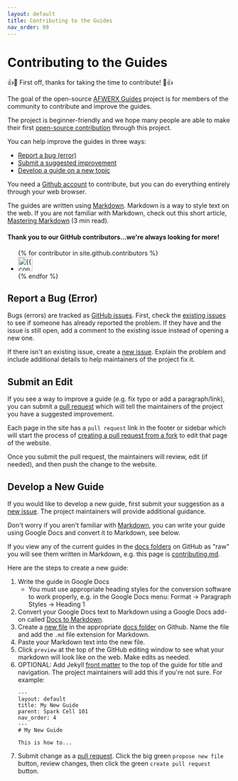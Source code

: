 ```yaml
---
layout: default
title: Contributing to the Guides
nav_order: 99
---
```

# Contributing to the Guides

👍🎉 First off, thanks for taking the time to contribute! 🎉👍

The goal of the open-source
[AFWERX Guides](https://github.com/infinity-spark-jbmdl/afwerx-guides)
project is for members of the community to contribute and improve the guides.

The project is beginner-friendly and we hope many people are able to make their
first [open-source contribution](https://git-scm.com/book/en/v2/GitHub-Contributing-to-a-Project) through this project.

You can help improve the guides in three ways:

*  [Report a bug (error)](#report-a-bug-error)
*  [Submit a suggested improvement](#submit-an-edit)
*  [Develop a guide on a new topic](#develop-a-new-guide)

You need a [Github account](https://github.com/join) to contribute, but you can
do everything entirely through your web browser.

The guides are written using [Markdown](https://daringfireball.net/projects/markdown/).
Markdown is a way to style text on the web. If you are not familiar with
Markdown, check out this short article, [Mastering Markdown](https://guides.github.com/features/mastering-markdown/)
(3 min read).

#### Thank you to our GitHub contributors...we're always looking for more!

<ul class="list-style-none">
{% for contributor in site.github.contributors %}
  <li class="d-inline-block mr-1">
     <a href="{{ contributor.html_url }}"><img src="{{ contributor.avatar_url }}" width="32" height="32" alt="{{ contributor.login }}"/></a>
  </li>
{% endfor %}
</ul>

## Report a Bug (Error)

Bugs (errors) are tracked as [GitHub issues](https://guides.github.com/features/issues/). First,
check the [existing issues](https://github.com/infinity-spark-jbmdl/afwerx-guides/issues)
to see if someone has already reported the problem. If they have and the issue is still open,
add a comment to the existing issue instead of opening a new one.

If there isn't an existing issue, create a
[new issue](https://github.com/infinity-spark-jbmdl/afwerx-guides/issues/new). Explain the
problem and include additional details to help maintainers of the project fix it.

## Submit an Edit

If you see a way to improve a guide (e.g. fix typo or add a paragraph/link), you can submit a
[pull request](https://help.github.com/en/github/collaborating-with-issues-and-pull-requests/about-pull-requests)
which will tell the maintainers of the project you have a suggested improvement.

Each page in the site has a `pull request` link in the footer or sidebar which will start the process of
[creating a pull request from a fork](https://help.github.com/en/github/collaborating-with-issues-and-pull-requests/creating-a-pull-request-from-a-fork)
to edit that page of the website.

Once you submit the pull request, the maintainers will review, edit (if needed),
and then push the change to the website.

## Develop a New Guide

If you would like to develop a new guide, first submit your suggestion as a [new
issue](https://github.com/infinity-spark-jbmdl/afwerx-guides/issues/new). The project
maintainers will provide additional guidance.

Don't worry if you aren't familiar with
[Markdown](https://guides.github.com/features/mastering-markdown/), you can
write your guide using Google Docs and convert it to Markdown, see below.

If you view any of the current guides in the [docs folders](https://github.com/infinity-spark-jbmdl/afwerx-guides/tree/master/docs)
on GitHub as "raw" you will see them written in Markdown, e.g. this page is [contributing.md](https://raw.githubusercontent.com/infinity-spark-jbmdl/afwerx-guides/master/docs/contributing.md).

Here are the steps to create a new guide:

1. Write the guide in Google Docs
    * You must use appropriate heading styles for the conversion software to work properly, e.g. in the Google Docs menu: Format -> Paragraph Styles -> Heading 1
1. Convert your Google Docs text to Markdown using a Google Docs add-on called [Docs to Markdown](http://iainbroome.com/how-to-convert-a-google-doc-to-markdown-or-html/).
1. Create a [new file](https://help.github.com/en/github/managing-files-in-a-repository/creating-new-files) in the appropriate [docs folder](https://github.com/infinity-spark-jbmdl/afwerx-guides/tree/master/docs) on Github. Name the file and add the `.md` file extension for Markdown.
1. Paste your Markdown text into the new file.
1. Click `preview` at the top of the GitHub editing window to see what your markdown will look like on the web. Make edits as needed.
1. OPTIONAL:  Add Jekyll [front matter](https://jekyllrb.com/docs/front-matter/) to the top of
the guide for title and navigation. The project maintainers will add this if you're not
sure.  For example:
    ```
    ---
    layout: default
    title: My New Guide
    parent: Spark Cell 101
    nav_order: 4
    ---
    # My New Guide

    This is how to...
    ```
1. Submit change as a [pull request](https://help.github.com/en/github/collaborating-with-issues-and-pull-requests/creating-a-pull-request).  Click the big green `propose new file` button, review changes, then click the green `create pull request` button.
